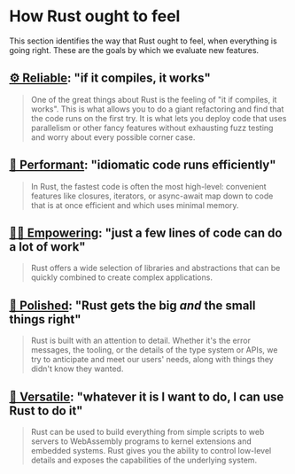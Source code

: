 # How Rust ought to feel

This section identifies the way that Rust ought to feel, when everything is going right. These are the goals by which we evaluate new features.

## [⚙️ Reliable](./how_rust_feels/reliable.md): "if it compiles, it works"

> One of the great things about Rust is the feeling of "it if compiles, it works". This is what allows you to do a giant refactoring and find that the code runs on the first try. It is what lets you deploy code that uses parallelism or other fancy features without exhausting fuzz testing and worry about every possible corner case.

## [🐎 Performant](./how_rust_feels/performant.md): "idiomatic code runs efficiently"

> In Rust, the fastest code is often the most high-level: convenient features like closures, iterators, or async-await map down to code that is at once efficient and which uses minimal memory.

## [💪🏽 Empowering](./how_rust_feels/empowering.md): "just a few lines of code can do a lot of work"

> Rust offers a wide selection of libraries and abstractions that can be quickly combined to create complex applications. 

## [💎 Polished](./how_rust_feels/polished.md): "Rust gets the big *and* the small things right"

> Rust is built with an attention to detail. Whether it's the error messages, the tooling, or the details of the type system or APIs, we try to anticipate and meet our users' needs, along with things they didn't know they wanted.

## [🤸 Versatile](./how_rust_feels/versatile.md): "whatever it is I want to do, I can use Rust to do it"

> Rust can be used to build everything from simple scripts to web servers to WebAssembly programs to kernel extensions and embedded systems. Rust gives you the ability to control low-level details and exposes the capabilities of the underlying system.